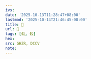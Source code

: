 ```yaml
---
ivs:
date: '2025-10-13T11:28:47+08:00'
lastmod: '2025-10-14T21:46:45-08:00'
title: 󰞫
url: 󰞫
tags: [殺, 殺]
hex: 
src: GHZR, DCCV
note:
---
```

